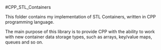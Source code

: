 #CPP_STL_Containers

This folder contains my implementation of
STL Containers, written in CPP programming language.

The main purpose of this library is to provide CPP with
the ability to work with new container data storage types,
such as arrays, key/value maps, queues and so on.
